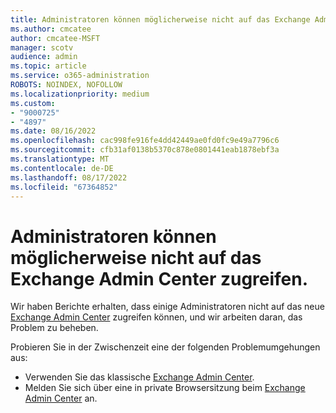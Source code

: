 ```yaml
---
title: Administratoren können möglicherweise nicht auf das Exchange Admin Center zugreifen.
ms.author: cmcatee
author: cmcatee-MSFT
manager: scotv
audience: admin
ms.topic: article
ms.service: o365-administration
ROBOTS: NOINDEX, NOFOLLOW
ms.localizationpriority: medium
ms.custom:
- "9000725"
- "4897"
ms.date: 08/16/2022
ms.openlocfilehash: cac998fe916fe4dd42449ae0fd0fc9e49a7796c6
ms.sourcegitcommit: cfb31af0138b5370c878e0801441eab1878ebf3a
ms.translationtype: MT
ms.contentlocale: de-DE
ms.lasthandoff: 08/17/2022
ms.locfileid: "67364852"
---
```

# <a name="admins-may-be-unable-to-access-the-exchange-admin-center"></a>Administratoren können möglicherweise nicht auf das Exchange Admin Center zugreifen.

Wir haben Berichte erhalten, dass einige Administratoren nicht auf das neue [Exchange Admin Center](https://admin.exchange.microsoft.com) zugreifen können, und wir arbeiten daran, das Problem zu beheben.

Probieren Sie in der Zwischenzeit eine der folgenden Problemumgehungen aus:

- Verwenden Sie das klassische [Exchange Admin Center](https://outlook.office365.com/ecp/?form=eac).
- Melden Sie sich über eine in private Browsersitzung beim [Exchange Admin Center](https://admin.exchange.microsoft.com) an.